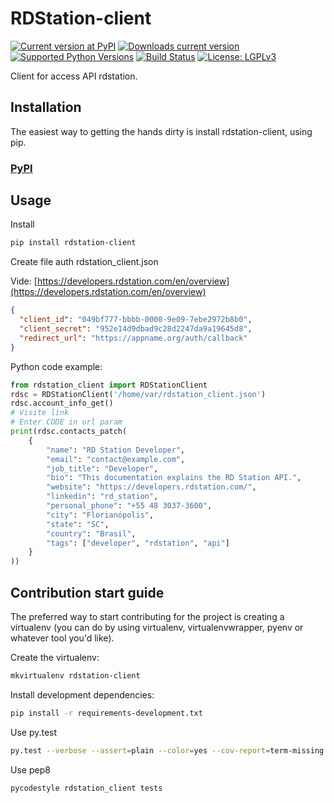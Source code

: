 # RDStation-client

[![Current version at PyPI](https://img.shields.io/badge/pypi-v0.0.6-yellowgreen.svg)](https://pypi.org/project/rdstation-client/)
[![Downloads current version](https://img.shields.io/badge/download-v0.0.6-olympic.svg)](https://github.com/sxslex/rdstation-client/archive/v0.0.6.tar.gz)
[![Supported Python Versions](https://img.shields.io/badge/pyhton-2.7%20%7C%203.5%20%7C%203.6%20%7C%203.7-blue.svg)](https://github.com/sxslex/rdstation-client/)
[![Build Status](https://travis-ci.org/sxslex/rdstation-client.svg?branch=master)](https://travis-ci.org/sxslex/rdstation-client)
[![License: LGPLv3](https://img.shields.io/badge/license-LGPLv3+-red.svg)](https://github.com/sxslex/rdstation-client/blob/master/LICENSE)

Client for access API rdstation.


## Installation

The easiest way to getting the hands dirty is install rdstation-client, using 
pip.

### [PyPI][pypi-rdstation-client]

## Usage

Install

```bash
pip install rdstation-client
```

Create file auth rdstation_client.json

Vide: [https://developers.rdstation.com/en/overview](https://developers.rdstation.com/en/overview)

```json
{
  "client_id": "049bf777-bbbb-0000-9e09-7ebe2972b8b0",
  "client_secret": "952e14d9dbad9c28d2247da9a19645d8",
  "redirect_url": "https://appname.org/auth/callback"
}
```

Python code example:

```python
from rdstation_client import RDStationClient
rdsc = RDStationClient('/home/var/rdstation_client.json')
rdsc.account_info_get()
# Visite link
# Enter CODE in url param
print(rdsc.contacts_patch(
    {
        "name": "RD Station Developer",
        "email": "contact@example.com",
        "job_title": "Developer",
        "bio": "This documentation explains the RD Station API.",
        "website": "https://developers.rdstation.com/",
        "linkedin": "rd_station",
        "personal_phone": "+55 48 3037-3600",
        "city": "Florianópolis",
        "state": "SC",
        "country": "Brasil",
        "tags": ["developer", "rdstation", "api"]
    }
))
```

## Contribution start guide

The preferred way to start contributing for the project is creating a virtualenv (you can do by using virtualenv,
virtualenvwrapper, pyenv or whatever tool you'd like).


Create the virtualenv:

```bash
mkvirtualenv rdstation-client
```

Install development dependencies:

```bash
pip install -r requirements-development.txt
```

Use py.test

```bash
py.test --verbose --assert=plain --color=yes --cov-report=term-missing --cov=rdstation_client tests/
```

Use pep8

```bash
pycodestyle rdstation_client tests
```

[pypi-rdstation-client]: https://pypi.org/project/rdstation-client/
